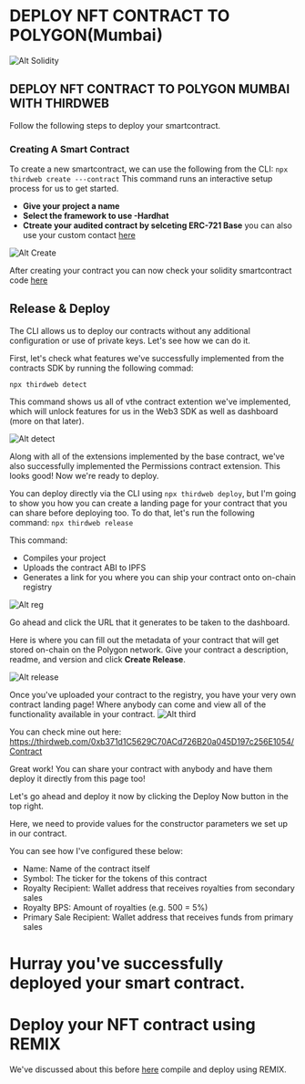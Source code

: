 # DEPLOY NFT CONTRACT TO POLYGON(Mumbai)

![Alt Solidity](https://media1.tenor.com/images/f69ce6daad8c6541359682cdfac910d4/tenor.gif?itemid=27696833)

##  DEPLOY NFT CONTRACT TO POLYGON MUMBAI WITH THIRDWEB
Follow the following steps to deploy your smartcontract.

### Creating A Smart Contract

To create a new smartcontract, we can use the following from the CLI:
```npx thirdweb create ---contract```
This command runs an interactive setup process for us to get started.
- **Give your project a name**
- **Select the framework to use -Hardhat**
- **Ctreate your audited contract by selceting ERC-721 Base** you can also use your custom contact [here]()

![Alt Create](https://cdn.hashnode.com/res/hashnode/image/upload/v1660286783799/0ll5amhAi.png)

After creating your contract you can now check your solidity smartcontract code [here]()

## Release & Deploy
The CLI allows us to deploy our contracts  without any additional configuration or use of private keys. Let's see how we can do it.

First, let's check what features we've successfully implemented from the contracts SDK by running the following commad:

```npx thirdweb detect```

This command shows us all of vthe contract extention we've implemented, which will unlock features for us in the Web3 SDK as well as dashboard (more on that later).

![Alt detect](https://cdn.hashnode.com/res/hashnode/image/upload/v1659940071570/cRbtnqU6t.png)

Along with all of the extensions implemented by the base contract, we've also successfully implemented the Permissions contract extension. This looks good! Now we're ready to deploy.

You can deploy directly via the CLI using `npx thirdweb deploy`, but I'm going to show you how you can create a landing page for your contract that you can share before deploying too. To do that, let's run the following command:
```npx thirdweb release```

This command:
- Compiles your project
- Uploads the contract ABI to IPFS
- Generates a link for you where you can ship your contract onto on-chain registry

![Alt reg](https://cdn.hashnode.com/res/hashnode/image/upload/v1659940293615/TY91k9izf.png)

Go ahead and click the URL that it generates to be taken to the dashboard.

Here is where you can fill out the metadata of your contract that will get stored on-chain on the Polygon network. Give your contract a description, readme, and version and click **Create Release**.

![Alt release](https://cdn.hashnode.com/res/hashnode/image/upload/v1659942664704/2e4dGYo7v.png)

Once you've uploaded your contract to the registry, you have your very own contract landing page! Where anybody can come and view all of the functionality available in your contract.
![Alt third](https://cdn.hashnode.com/res/hashnode/image/upload/v1659942654391/sKOgnrXtx.png)

You can check mine out here: https://thirdweb.com/0xb371d1C5629C70ACd726B20a045D197c256E1054/Contract

Great work! You can share your contract with anybody and have them deploy it directly from this page too!

Let's go ahead and deploy it now by clicking the Deploy Now button in the top right.

Here, we need to provide values for the constructor parameters we set up in our contract.

You can see how I've configured these below:

- Name: Name of the contract itself
- Symbol: The ticker for the tokens of this contract
- Royalty Recipient: Wallet address that receives royalties from secondary sales
- Royalty BPS: Amount of royalties (e.g. 500 = 5%)
- Primary Sale Recipient: Wallet address that receives funds from primary sales

# Hurray you've successfully deployed your smart contract.

# Deploy your NFT contract using REMIX

We've discussed about this before [here]()
compile and deploy using REMIX.

